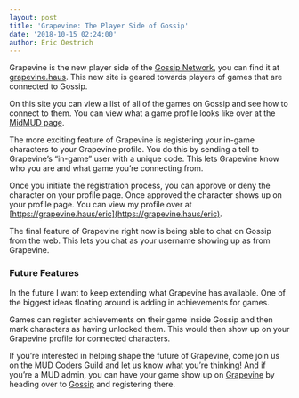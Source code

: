 ```yaml
---
layout: post
title: 'Grapevine: The Player Side of Gossip'
date: '2018-10-15 02:24:00'
author: Eric Oestrich
---
```


Grapevine is the new player side of the [Gossip Network](https://gossip.haus/), you can find it at [grapevine.haus](https://grapevine.haus/). This new site is geared towards players of games that are connected to Gossip.

On this site you can view a list of all of the games on Gossip and see how to connect to them. You can view what a game profile looks like over at the [MidMUD page](https://grapevine.haus/games/MidMUD).

The more exciting feature of Grapevine is registering your in-game characters to your Grapevine profile. You do this by sending a tell to Grapevine’s “in-game” user with a unique code. This lets Grapevine know who you are and what game you’re connecting from.

Once you initiate the registration process, you can approve or deny the character on your profile page. Once approved the character shows up on your profile page. You can view my profile over at [https://grapevine.haus/eric](https://grapevine.haus/eric).

The final feature of Grapevine right now is being able to chat on Gossip from the web. This lets you chat as your username showing up as from Grapevine.

### Future Features

In the future I want to keep extending what Grapevine has available. One of the biggest ideas floating around is adding in achievements for games.

Games can register achievements on their game inside Gossip and then mark characters as having unlocked them. This would then show up on your Grapevine profile for connected characters.

If you’re interested in helping shape the future of Grapevine, come join us on the MUD Coders Guild and let us know what you’re thinking! And if you’re a MUD admin, you can have your game show up on [Grapevine](https://grapevine.haus/) by heading over to [Gossip](https://gossip.haus/) and registering there.


